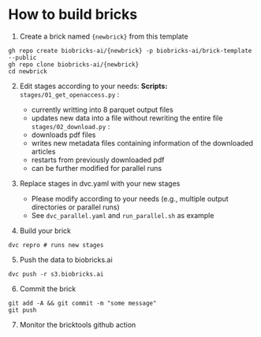 # How to build bricks

1. Create a brick named `{newbrick}` from this template
```
gh repo create biobricks-ai/{newbrick} -p biobricks-ai/brick-template --public
gh repo clone biobricks-ai/{newbrick}
cd newbrick
```

2. Edit stages according to your needs:
    **Scripts:** <br/> 
    ``stages/01_get_openaccess.py`` : 
	 - currently writting into 8 parquet output files 
	 - updates new data into a file without rewriting the entire file <br/> 
    ``stages/02_download.py`` : 
	 - downloads pdf files 
	 - writes new metadata files containing information of the downloaded articles
	 - restarts from previously downloaded pdf  
	 - can be further modified for parallel runs 

3. Replace stages in dvc.yaml with your new stages 
    - Please modify according to your needs (e.g., multiple output directories or parallel runs) 
    - See ``dvc_parallel.yaml`` and ``run_parallel.sh`` as example

4. Build your brick
```
dvc repro # runs new stages
```

5. Push the data to biobricks.ai
```
dvc push -r s3.biobricks.ai 
```

6. Commit the brick
```
git add -A && git commit -m "some message"
git push
```

7. Monitor the bricktools github action

